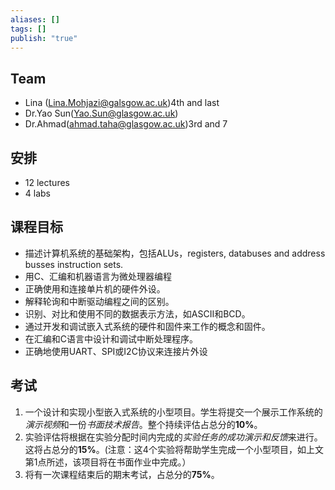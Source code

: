 ```yaml
---
aliases: []
tags: []
publish: "true"
---
```


## Team
- Lina (Lina.Mohjazi@galsgow.ac.uk)4th and last
- Dr.Yao Sun(Yao.Sun@glasgow.ac.uk)
- Dr.Ahmad(ahmad.taha@glasgow.ac.uk)3rd and 7

## 安排
- 12 lectures
- 4 labs

## 课程目标
- 描述计算机系统的基础架构，包括ALUs，registers, databuses and address busses instruction sets.
- 用C、汇编和机器语言为微处理器编程
- 正确使用和连接单片机的硬件外设。
- 解释轮询和中断驱动编程之间的区别。
- 识别、对比和使用不同的数据表示方法，如ASCII和BCD。
- 通过开发和调试嵌入式系统的硬件和固件来工作的概念和固件。
- 在汇编和C语言中设计和调试中断处理程序。
- 正确地使用UART、SPI或I2C协议来连接片外设

## 考试
1. 一个设计和实现小型嵌入式系统的小型项目。学生将提交一个展示工作系统的*演示视频*和一份*书面技术报告*。整个持续评估占总分的**10%**。
2. 实验评估将根据在实验分配时间内完成的*实验任务的成功演示和反馈*来进行。这将占总分的**15%**。(注意：这4个实验将帮助学生完成一个小型项目，如上文第1点所述，该项目将在书面作业中完成。）
3. 将有一次课程结束后的期末考试，占总分的**75%**。